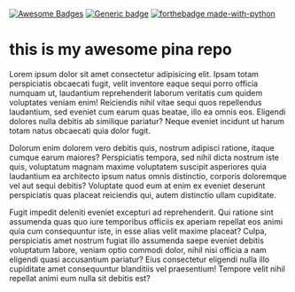 [![Awesome Badges](https://img.shields.io/badge/badges-awesome-green.svg)](https://github.com/Naereen/badges) [![Generic badge](https://img.shields.io/badge/Maria-Live-RED.svg)](https://google.com/) [![forthebadge made-with-python](http://ForTheBadge.com/images/badges/made-with-python.svg)](https://www.python.org/)

# this is my awesome pina repo


Lorem ipsum dolor sit amet consectetur adipisicing elit. Ipsam totam perspiciatis obcaecati fugit, velit inventore eaque sequi porro officia numquam ut, laudantium reprehenderit laborum veritatis cum quidem voluptates veniam enim! Reiciendis nihil vitae sequi quos repellendus laudantium, sed eveniet cum earum quas beatae, illo ea omnis eos. Eligendi dolores nulla debitis ab similique pariatur? Neque eveniet incidunt ut harum totam natus obcaecati quia dolor fugit. 

Dolorum enim dolorem vero debitis quis, nostrum adipisci ratione, itaque cumque earum maiores? Perspiciatis tempora, sed nihil dicta nostrum iste quis, voluptatum magnam maxime voluptatem suscipit asperiores quia laudantium ea architecto ipsum natus omnis distinctio, corporis doloremque vel aut sequi debitis? Voluptate quod eum at enim ex eveniet deserunt perspiciatis quas placeat reiciendis qui, autem distinctio ullam cupiditate. 

Fugit impedit deleniti eveniet excepturi ad reprehenderit. Qui ratione sint assumenda quas quo iure temporibus officiis ex aperiam repellat eos animi quia cum consequuntur iste, in esse alias velit maxime placeat? Culpa, perspiciatis amet nostrum fugiat illo assumenda saepe eveniet debitis voluptatum labore, veniam optio commodi dolor, nihil nisi officia a nam eligendi quasi accusantium pariatur? Eius consectetur eligendi nulla illo cupiditate amet consequuntur blanditiis vel praesentium! Tempore velit nihil repellat animi eum nulla sit debitis est?